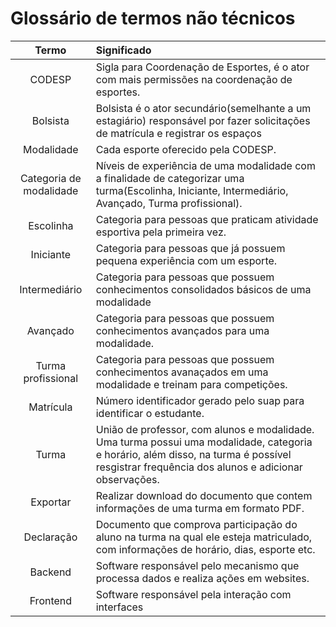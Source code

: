 # Glossário de termos não técnicos

| Termo | Significado |
| :-----------------: | :----------------- | 
| CODESP | Sigla para Coordenação de Esportes, é o ator com mais permissões na coordenação de esportes.|
| Bolsista | Bolsista é o ator secundário(semelhante a um estagiário) responsável por fazer solicitações de matrícula e registrar os espaços|  
| Modalidade| Cada esporte oferecido pela CODESP.|
| Categoria de modalidade | Níveis de experiência de uma modalidade com a finalidade de categorizar uma turma(Escolinha, Iniciante, Intermediário, Avançado, Turma profissional). |
| Escolinha | Categoria para pessoas que praticam atividade esportiva pela primeira vez. |
| Iniciante | Categoria para pessoas que já possuem pequena experiência com um esporte. |
| Intermediário | Categoria para pessoas que possuem conhecimentos consolidados básicos de uma modalidade |
| Avançado  | Categoria para pessoas que possuem conhecimentos avançados para uma modalidade.|
| Turma profissional  | Categoria para pessoas que possuem conhecimentos avanaçados em uma modalidade e treinam para competições.|
| Matrícula | Número identificador gerado pelo suap para identificar o estudante.|
| Turma | União de professor, com alunos e modalidade. Uma turma possui uma modalidade, categoria e horário, além disso, na turma é possível resgistrar frequência dos alunos e adicionar observações. |
| Exportar | Realizar download do documento que contem informações de uma turma em formato PDF.| 
| Declaração | Documento que comprova participação do aluno na turma na qual ele esteja matriculado, com informações de horário, dias, esporte etc.|
| Backend | Software responsável pelo mecanismo que processa dados e realiza ações em websites.|
| Frontend | Software responsável pela interação com interfaces|
